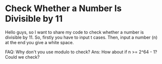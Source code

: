 # Check Whether a Number Is Divisible by 11

Hello guys, so I want to share my code to check whether a number is divisible by 11.
So, firstly you have to input t cases. Then, input a number (n) at the end you give a white space.

FAQ:
Why don't you use modulo to check? 
Ans: How about if n >= 2^64 - 1? Could we check?
